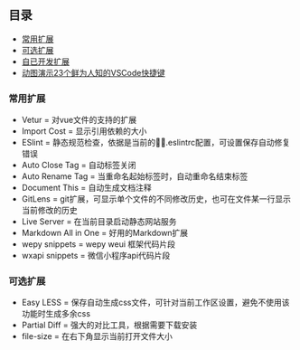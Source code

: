 ## 目录
- [常用扩展](#常用扩展)
- [可选扩展](#可选扩展)
- [自已开发扩展](./extensions/checklist-vscode/README.md)
- [动图演示23个鲜为人知的VSCode快捷键](https://juejin.im/post/5e2024485188254df874102b)

### 常用扩展
- Vetur = 对vue文件的支持的扩展
- Import Cost = 显示引用依赖的大小
- ESlint = 静态规范检查，依据是当前的.eslintrc配置，可设置保存自动修复错误
- Auto Close Tag = 自动标签关闭
- Auto Rename Tag = 当重命名起始标签时，自动重命名结束标签
- Document This = 自动生成文档注释
- GitLens = git扩展，可显示单个文件的不同修改历史，也可在文件某一行显示当前修改的历史
- Live Server = 在当前目录启动静态网站服务
- Markdown All in One = 好用的Markdown扩展
- wepy snippets = wepy weui 框架代码片段
- wxapi snippets = 微信小程序api代码片段

### 可选扩展
- Easy LESS = 保存自动生成css文件，可针对当前工作区设置，避免不使用该功能时生成多余css
- Partial Diff = 强大的对比工具，根据需要下载安装
- file-size = 在右下角显示当前打开文件大小
